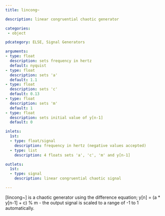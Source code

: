 ```yaml
---
title: lincong~

description: linear congruential chaotic generator

categories:
 - object

pdcategory: ELSE, Signal Generators

arguments:
- type: float
  description: sets frequency in hertz
  default: nyquist
- type: float
  description: sets 'a'
  default: 1.1
- type: float
  description: sets 'c'
  default: 0.13
- type: float
  description: sets 'm'
  default: 1
- type: float
  description: sets initial value of y[n-1]
  default: 0

inlets:
  1st:
  - type: float/signal
    description: frequency in hertz (negative values accepted)
  - type: list
    description: 4 floats sets 'a', 'c', 'm' and y[n-1]

outlets:
  1st:
  - type: signal
    description: linear congruential chaotic signal

---
```


[lincong~] is a chaotic generator using the difference equation;
y[n] = (a * y[n-1] + c) % m - the output signal is scaled to a range of -1 to 1 automatically.


